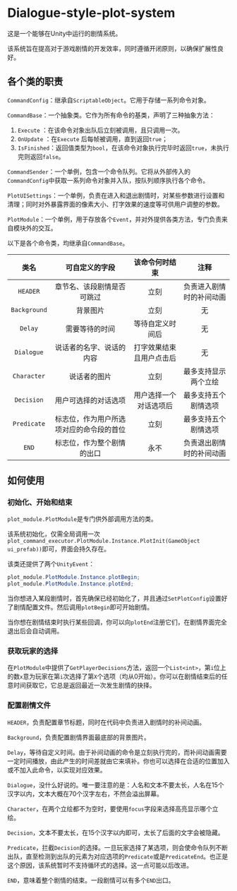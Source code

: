 # Dialogue-style-plot-system

这是一个能够在Unity中运行的剧情系统。

该系统旨在提高对于游戏剧情的开发效率，同时遵循开闭原则，以确保扩展性良好。



## 各个类的职责

`CommandConfig`：继承自`ScriptableObject`。它用于存储一系列命令对象。

`CommandBase`：一个抽象类。它作为所有命令的基类，声明了三种抽象方法：

1. `Execute` ：在该命令对象出队后立刻被调用，且只调用一次。
2. `OnUpdate` ：在`Execute` 后每帧被调用，直到返回`true`；
3. `IsFinished`：返回值类型为`bool`，在该命令对象执行完毕时返回`true`，未执行完则返回`false`。

`CommandSender`：一个单例，包含一个命令队列。它将从外部传入的`CommandConfig`中获取一系列命令对象并入队，按队列顺序执行各个命令。

`PlotUISettings`：一个单例，负责在进入和退出剧情时，对某些参数进行设置和清理；同时对外暴露界面的像素大小、打字效果的速度等可供用户调整的参数。

`PlotModule`：一个单例，用于存放各个`Event`，并对外提供各类方法，专门负责来自模块外的交互。



以下是各个命令类，均继承自`CommandBase`。

|     类名     |              可自定义的字段              |      该命令何时结束      |           注释           |
| :----------: | :--------------------------------------: | :----------------------: | :----------------------: |
|   `HEADER`   |        章节名、该段剧情是否可跳过        |           立刻           | 负责进入剧情时的补间动画 |
| `Background` |                 背景图片                 |           立刻           |            无            |
|   `Delay`    |              需要等待的时间              |     等待自定义时间后     |            无            |
|  `Dialogue`  |         说话者的名字、说话的内容         | 打字效果结束且用户点击后 |            无            |
| `Character`  |               说话者的图片               |           立刻           |   最多支持显示两个立绘   |
|  `Decision`  |           用户可选择的对话选项           |  用户选择一个对话选项后  |   最多支持五个剧情选项   |
| `Predicate`  | 标志位，作为用户所选项对应的命令段的首位 |           立刻           |   最多支持五个剧情选项   |
|    `END`     |        标志位，作为整个剧情的出口        |           永不           | 负责退出剧情时的补间动画 |



## 如何使用



### 初始化、开始和结束

`plot_module.PlotModule`是专门供外部调用方法的类。

该系统初始化，仅需全局调用一次`plot_command_executor.PlotModule.Instance.PlotInit(GameObject ui_prefab))`即可，界面会持久存在。

该类还提供了两个`UnityEvent`：

```C#
plot_module.PlotModule.Instance.plotBegin;
plot_module.PlotModule.Instance.plotEnd;
```

当你想进入某段剧情时，首先确保已经初始化了，并且通过`SetPlotConfig`设置好了剧情配置文件。然后调用`plotBegin`即可开始剧情。

当你想在剧情结束时执行某些回调，你可以向`plotEnd`注册它们，在剧情界面完全退出后会自动调用。



### 获取玩家的选择

在`PlotModule`中提供了`GetPlayerDecisions`方法，返回一个`List<int>`，第`i`位上的数`x`意为玩家在第`i`次选择了第`X`个选项（均从0开始）。你可以在剧情结束后的任意时间获取它，它总是返回最近一次发生剧情的抉择。



### 配置剧情文件

`HEADER`，负责配置章节标题，同时在代码中负责进入剧情时的补间动画。

`Background`，负责配置剧情界面最底部的背景图片。

`Delay`，等待自定义时间。由于补间动画的命令是立刻执行完的，而补间动画需要一定时间播放，由此产生的时间差就由它来填补。你也可以选择在合适的位置加入或不加入此命令，以实现对应效果。

`Dialogue`，没什么好说的。唯一要注意的是：人名和文本不要太长，人名在15个汉字以内，文本大概在70个汉字左右，不然会溢出屏幕。

`Character`，在两个立绘都不为空时，要使用`focus`字段来选择高亮显示哪个立绘。

`Decision`，文本不要太长，在15个汉字以内即可，太长了后面的文字会被隐藏。

`Predicate`，拦截`Decision`的选择。一旦玩家选择了某选项，则会使命令队列不断出队，直至检测到出队的元素为对应选项的`Predicate`或是`PredicateEnd`。也正是这个原因，该系统暂时不支持循环式的选择。这一点可能以后改进。

`END`，意味着整个剧情的结束。一段剧情可以有多个`END`出口。

























